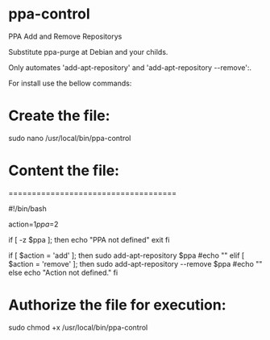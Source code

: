 # ppa-control

PPA Add and Remove Repositorys

Substitute ppa-purge at Debian and your childs.

Only automates 'add-apt-repository' and 'add-apt-repository --remove':.

For install use the bellow commands:

# Create the file:

sudo nano /usr/local/bin/ppa-control

# Content the file:
====================================

#!/bin/bash

action=$1
ppa=$2

if [ -z $ppa ]; then
        echo "PPA not defined"
        exit
fi

if [ $action = 'add' ]; then
        sudo add-apt-repository $ppa
        #echo ""
elif [ $action = 'remove' ]; then
        sudo add-apt-repository --remove $ppa
        #echo ""
else
        echo "Action not defined."
fi


# Authorize the file for execution:

sudo chmod +x /usr/local/bin/ppa-control
 
